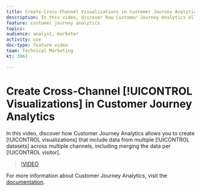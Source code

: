 ```yaml
---
title: Create Cross-Channel Visualizations in Customer Journey Analytics
description: In this video, discover how Customer Journey Analytics allows you to create visualizations that include data from multiple data sets across multiple channels, including merging the data per visitor.
feature: customer journey analytics
topics: 
audience: analyst, marketer
activity: use
doc-type: feature video
team: Technical Marketing
kt: 3961

---
```


# Create Cross-Channel [!UICONTROL Visualizations] in Customer Journey Analytics

In this video, discover how Customer Journey Analytics allows you to create [!UICONTROL visualizations] that include data from multiple [!UICONTROL datasets] across multiple channels, including merging the data per [!UICONTROL visitor].

>[!VIDEO](https://video.tv.adobe.com/v/31771/?quality=12)

For more information about Customer Journey Analytics, visit the [documentation](https://docs.adobe.com/content/help/en/analytics-platform/using/cja-landing.html).
